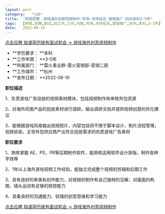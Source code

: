 ```yaml
---
layout:	post
category:	"job"
title:	"网易招聘：游戏海外创意视频制作-市场-市场综合-营销推广-杭州本科3-5年"
tags:	[网易,招聘,面试,找工作,工作,内推,市场,市场综合,营销推广,杭州,本科,3-5年]
date:	2022-08-10
---
```


[点击应聘 投递简历就有面试机会 ->  游戏海外创意视频制作](http://mobile.bole.netease.com/bole/boleDetail?id=37261&employeeId=346f03c3cda5f04c&key=all)



- **学历要求： **本科
- **工作年限： **3-5年
- **所属部门： **雷火事业群-雷火营销部-营销二部
- **工作城市： **杭州
- **发布日期： **2022-08-10



**职位描述**

1、负责游戏广告投放的视频素材模块，包括视频制作和审核外包资源

2、对海外同类产品的投放素材进行调研，输出调研文档并提供视频创意的优化建议

3、能根据游戏风格输出视频短片，内容包括但不限于脚本设计，制片流程管理，视频验收，主导外包供应商产出符合投放需求的优质游戏广告素材



**职位要求**

1、熟练掌握 AE，PS，PR等后期制作软件，能熟练运用软件设计排版，制作各种字效等

2、1年以上海外游戏视频工作经验，能独立完成整个视频的剪辑和后期工作

3、具有良好的审美和创作能力，对视频的制作有自己独特的见解，对画面的构图、镜头运动有足够的把控能力

4、具备良好的沟通能力、较强的创意思维和学习能力





[点击应聘 投递简历就有面试机会 ->  游戏海外创意视频制作](http://mobile.bole.netease.com/bole/boleDetail?id=37261&employeeId=346f03c3cda5f04c&key=all)
